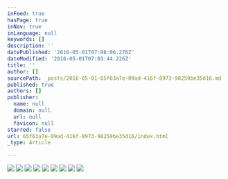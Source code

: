 ```yaml
---
inFeed: true
hasPage: true
inNav: true
inLanguage: null
keywords: []
description: ''
datePublished: '2016-05-01T07:08:06.276Z'
dateModified: '2016-05-01T07:03:44.226Z'
title: ''
author: []
sourcePath: _posts/2016-05-01-65f63a7e-09ad-416f-8973-98259be35d16.md
published: true
authors: []
publisher:
  name: null
  domain: null
  url: null
  favicon: null
starred: false
url: 65f63a7e-09ad-416f-8973-98259be35d16/index.html
_type: Article

---
```

![](https://the-grid-user-content.s3-us-west-2.amazonaws.com/5f35f1b7-2bc7-4971-9401-e6e2ec65d467.jpg)
![](https://the-grid-user-content.s3-us-west-2.amazonaws.com/9bdbad30-1d9f-41b6-a2de-77b0c395e324.jpg)
![](https://the-grid-user-content.s3-us-west-2.amazonaws.com/b85cdf04-6eef-4a98-bfa9-48c0489a33e1.jpg)
![](https://the-grid-user-content.s3-us-west-2.amazonaws.com/23f33173-388c-4722-bebf-30b794fe368f.jpg)
![](https://the-grid-user-content.s3-us-west-2.amazonaws.com/6c52eec7-08ea-40e5-b42b-5587465c5597.jpg)
![](https://the-grid-user-content.s3-us-west-2.amazonaws.com/3dacfe95-455d-4d10-b453-54ca24bfbd8d.jpg)
![](https://the-grid-user-content.s3-us-west-2.amazonaws.com/08bd10bd-5546-48fc-80c5-15dbcb9e0d46.jpg)
![](https://the-grid-user-content.s3-us-west-2.amazonaws.com/ee3f7823-80d7-4ef4-a38f-81b2cc478ff6.jpg)
![](https://the-grid-user-content.s3-us-west-2.amazonaws.com/8730862e-b3d5-40eb-a669-514c8b4e69ea.jpg)